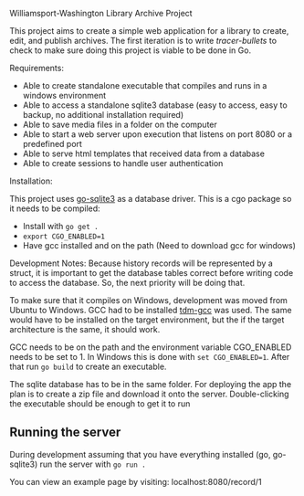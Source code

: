 Williamsport-Washington Library Archive Project

This project aims to create a simple web application for a library to create, edit, and publish
archives. The first iteration is to write *tracer-bullets* to check to make sure doing this
project is viable to be done in Go. 

Requirements:
* Able to create standalone executable that compiles and runs in a windows environment
* Able to access a standalone sqlite3 database (easy to access, easy to backup, no additional installation required)
* Able to save media files in a folder on the computer 
* Able to start a web server upon execution that listens on port 8080 or a predefined port 
* Able to serve html templates that received data from a database
* Able to create sessions to handle user authentication

Installation:

This project uses [go-sqlite3](github.com/mattn/go-sqlite3) as a database driver. This is a cgo package
so it needs to be compiled:
* Install with `go get .`
* `export CGO_ENABLED=1`
* Have gcc installed and on the path (Need to download gcc for windows)  

Development Notes:
Because history records will be represented by a struct, it is important to get
the database tables correct before writing code to access the database. So, the 
next priority will be doing that. 

To make sure that it compiles on Windows, development was moved from 
Ubuntu to Windows. GCC had to be installed [tdm-gcc](https://sourceforge.net/projects/tdm-gcc/) was used. The same would have to be installed on the target environment, 
but the if the target architecture is the same, it should work. 

GCC needs to be on the path and the environment variable 
CGO_ENABLED needs to be set to 1. In Windows this is done with 
`set CGO_ENABLED=1`. After that run `go build` to create an executable. 

The sqlite database has to be in the same folder. For deploying the app the 
plan is to create a zip file and download it onto the server. Double-clicking
the executable should be enough to get it to run

## Running the server
During development assuming that you have everything installed (go, go-sqlite3) 
run the server with `go run .` 

You can view an example page by visiting: localhost:8080/record/1 

